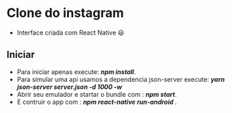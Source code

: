 # Clone do instagram

- Interface criada com React Native :smiley:	

## Iniciar

- Para iniciar apenas execute: <b><i>npm install</i></b>.
- Para simular uma api usamos a dependencia json-server execute: <b><i>yarn json-server server.json -d 1000 -w</i></b>
- Abrir seu emulador e startar o bundle com : <b><i>npm start</i></b>.
- E contruir o app com : <b><i>npm react-native run-android </i></b>.
